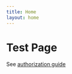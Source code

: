 ```yaml
---
title: Home
layout: home
---
```


# Test Page

See [authorization guide](/Quickstart/Authorization-Guide)